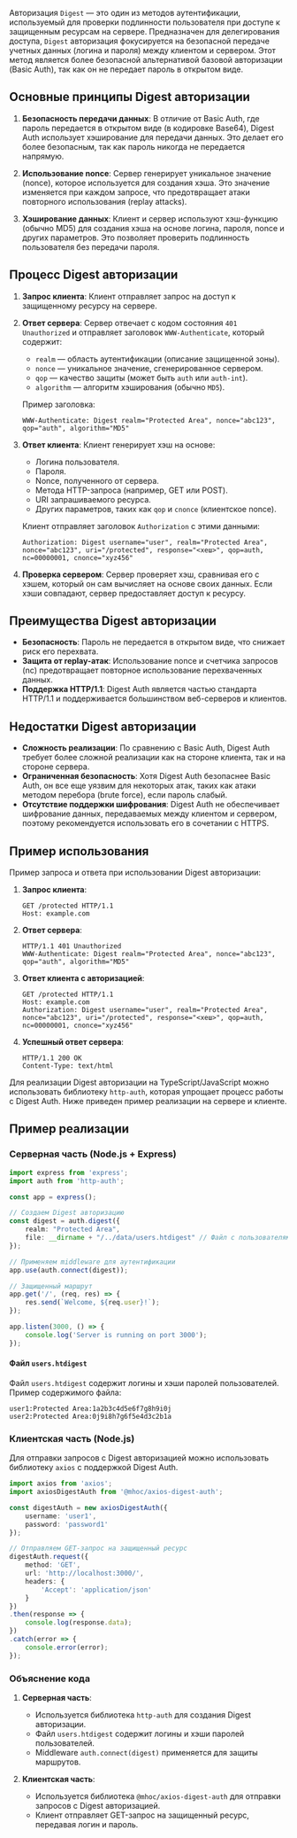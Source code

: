 Авторизация `Digest` — это один из методов аутентификации, используемый для проверки подлинности пользователя при доступе к защищенным ресурсам на сервере. Предназначен для делегирования доступа, `Digest` авторизация фокусируется на безопасной передаче учетных данных (логина и пароля) между клиентом и сервером. Этот метод является более безопасной альтернативой базовой авторизации (Basic Auth), так как он не передает пароль в открытом виде.

## Основные принципы Digest авторизации

1. **Безопасность передачи данных**: В отличие от Basic Auth, где пароль передается в открытом виде (в кодировке Base64), Digest Auth использует хэширование для передачи данных. Это делает его более безопасным, так как пароль никогда не передается напрямую.

2. **Использование nonce**: Сервер генерирует уникальное значение (nonce), которое используется для создания хэша. Это значение изменяется при каждом запросе, что предотвращает атаки повторного использования (replay attacks).

3. **Хэширование данных**: Клиент и сервер используют хэш-функцию (обычно MD5) для создания хэша на основе логина, пароля, nonce и других параметров. Это позволяет проверить подлинность пользователя без передачи пароля.

## Процесс Digest авторизации

1. **Запрос клиента**: Клиент отправляет запрос на доступ к защищенному ресурсу на сервере.

2. **Ответ сервера**: Сервер отвечает с кодом состояния `401 Unauthorized` и отправляет заголовок `WWW-Authenticate`, который содержит:
   - `realm` — область аутентификации (описание защищенной зоны).
   - `nonce` — уникальное значение, сгенерированное сервером.
   - `qop` — качество защиты (может быть `auth` или `auth-int`).
   - `algorithm` — алгоритм хэширования (обычно `MD5`).

   Пример заголовка:
   ```
   WWW-Authenticate: Digest realm="Protected Area", nonce="abc123", qop="auth", algorithm="MD5"
   ```

3. **Ответ клиента**: Клиент генерирует хэш на основе:
   - Логина пользователя.
   - Пароля.
   - Nonce, полученного от сервера.
   - Метода HTTP-запроса (например, GET или POST).
   - URI запрашиваемого ресурса.
   - Других параметров, таких как `qop` и `cnonce` (клиентское nonce).

   Клиент отправляет заголовок `Authorization` с этими данными:
   ```
   Authorization: Digest username="user", realm="Protected Area", nonce="abc123", uri="/protected", response="<хеш>", qop=auth, nc=00000001, cnonce="xyz456"
   ```

4. **Проверка сервером**: Сервер проверяет хэш, сравнивая его с хэшем, который он сам вычисляет на основе своих данных. Если хэши совпадают, сервер предоставляет доступ к ресурсу.

## Преимущества Digest авторизации

- **Безопасность**: Пароль не передается в открытом виде, что снижает риск его перехвата.
- **Защита от replay-атак**: Использование nonce и счетчика запросов (nc) предотвращает повторное использование перехваченных данных.
- **Поддержка HTTP/1.1**: Digest Auth является частью стандарта HTTP/1.1 и поддерживается большинством веб-серверов и клиентов.

## Недостатки Digest авторизации

- **Сложность реализации**: По сравнению с Basic Auth, Digest Auth требует более сложной реализации как на стороне клиента, так и на стороне сервера.
- **Ограниченная безопасность**: Хотя Digest Auth безопаснее Basic Auth, он все еще уязвим для некоторых атак, таких как атаки методом перебора (brute force), если пароль слабый.
- **Отсутствие поддержки шифрования**: Digest Auth не обеспечивает шифрование данных, передаваемых между клиентом и сервером, поэтому рекомендуется использовать его в сочетании с HTTPS.

## Пример использования

Пример запроса и ответа при использовании Digest авторизации:

1. **Запрос клиента**:
   ```
   GET /protected HTTP/1.1
   Host: example.com
   ```

2. **Ответ сервера**:
   ```
   HTTP/1.1 401 Unauthorized
   WWW-Authenticate: Digest realm="Protected Area", nonce="abc123", qop="auth", algorithm="MD5"
   ```

3. **Ответ клиента с авторизацией**:
   ```
   GET /protected HTTP/1.1
   Host: example.com
   Authorization: Digest username="user", realm="Protected Area", nonce="abc123", uri="/protected", response="<хеш>", qop=auth, nc=00000001, cnonce="xyz456"
   ```

4. **Успешный ответ сервера**:
   ```
   HTTP/1.1 200 OK
   Content-Type: text/html
   ```

Для реализации Digest авторизации на TypeScript/JavaScript можно использовать библиотеку `http-auth`, которая упрощает процесс работы с Digest Auth. Ниже приведен пример реализации на сервере и клиенте.

## Пример реализации
### Серверная часть (Node.js + Express)

```typescript
import express from 'express';
import auth from 'http-auth';

const app = express();

// Создаем Digest авторизацию
const digest = auth.digest({
    realm: "Protected Area",
    file: __dirname + "/../data/users.htdigest" // Файл с пользователями и их хэшами
});

// Применяем middleware для аутентификации
app.use(auth.connect(digest));

// Защищенный маршрут
app.get('/', (req, res) => {
    res.send(`Welcome, ${req.user}!`);
});

app.listen(3000, () => {
    console.log('Server is running on port 3000');
});
```

#### Файл `users.htdigest`

Файл `users.htdigest` содержит логины и хэши паролей пользователей. Пример содержимого файла:

```
user1:Protected Area:1a2b3c4d5e6f7g8h9i0j
user2:Protected Area:0j9i8h7g6f5e4d3c2b1a
```

### Клиентская часть (Node.js)

Для отправки запросов с Digest авторизацией можно использовать библиотеку `axios` с поддержкой Digest Auth.

```typescript
import axios from 'axios';
import axiosDigestAuth from '@mhoc/axios-digest-auth';

const digestAuth = new axiosDigestAuth({
    username: 'user1',
    password: 'password1'
});

// Отправляем GET-запрос на защищенный ресурс
digestAuth.request({
    method: 'GET',
    url: 'http://localhost:3000/',
    headers: {
        'Accept': 'application/json'
    }
})
.then(response => {
    console.log(response.data);
})
.catch(error => {
    console.error(error);
});
```

### Объяснение кода

1. **Серверная часть**:
   - Используется библиотека `http-auth` для создания Digest авторизации.
   - Файл `users.htdigest` содержит логины и хэши паролей пользователей.
   - Middleware `auth.connect(digest)` применяется для защиты маршрутов.

2. **Клиентская часть**:
   - Используется библиотека `@mhoc/axios-digest-auth` для отправки запросов с Digest авторизацией.
   - Клиент отправляет GET-запрос на защищенный ресурс, передавая логин и пароль.
